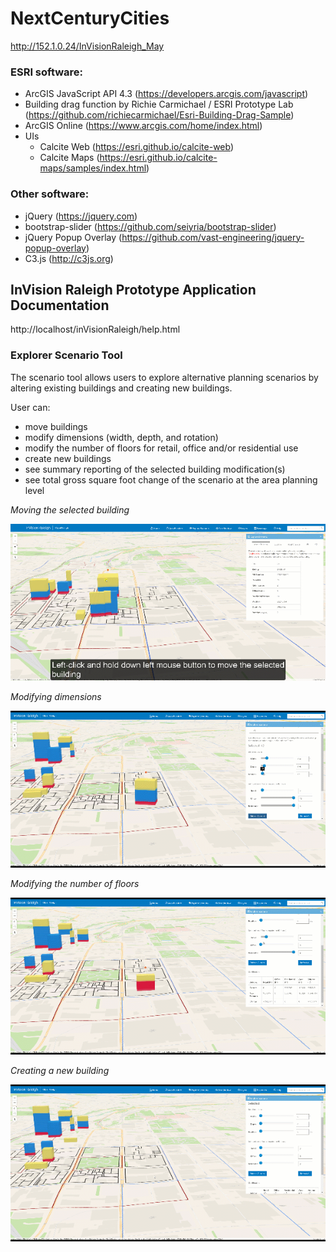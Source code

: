 # NextCenturyCities

http://152.1.0.24/InVisionRaleigh_May

### ESRI software:
 * ArcGIS JavaScript API 4.3 (https://developers.arcgis.com/javascript)
 * Building drag function by Richie Carmichael / ESRI Prototype Lab (https://github.com/richiecarmichael/Esri-Building-Drag-Sample)
 * ArcGIS Online (https://www.arcgis.com/home/index.html)
 * UIs
   * Calcite Web (https://esri.github.io/calcite-web)
   * Calcite Maps (https://esri.github.io/calcite-maps/samples/index.html)
### Other software:
* jQuery (https://jquery.com)
* bootstrap-slider (https://github.com/seiyria/bootstrap-slider)
* jQuery Popup Overlay (https://github.com/vast-engineering/jquery-popup-overlay)
* C3.js (http://c3js.org) 



## InVision Raleigh Prototype Application Documentation

http://localhost/inVisionRaleigh/help.html

### Explorer Scenario Tool
The scenario tool allows users to explore alternative planning scenarios by altering existing buildings and creating new buildings.

User can:

* move buildings
* modify dimensions (width, depth, and rotation)
* modify the number of floors for retail, office and/or residential use
* create new buildings
* see summary reporting of the selected building modification(s)
* see total gross square foot change of the scenario at the area planning level

*Moving the selected building*

![Moving](img/move.gif)


*Modifying dimensions*

![Dimensions](img/dimensions.gif)


*Modifying the number of floors*

![Floors](img/floors.gif)


*Creating a new building*

![NewBuilding](img/new_building.gif)




